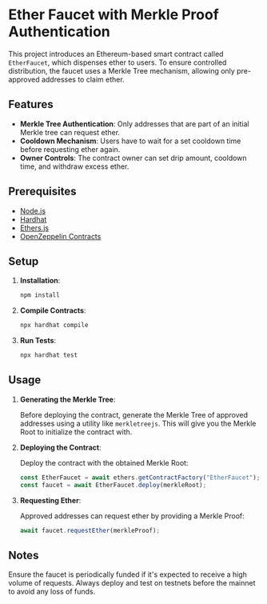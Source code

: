 # Ether Faucet with Merkle Proof Authentication

This project introduces an Ethereum-based smart contract called `EtherFaucet`, which dispenses ether to users. To ensure controlled distribution, the faucet uses a Merkle Tree mechanism, allowing only pre-approved addresses to claim ether.

## Features

- **Merkle Tree Authentication**: Only addresses that are part of an initial Merkle tree can request ether.
- **Cooldown Mechanism**: Users have to wait for a set cooldown time before requesting ether again.
- **Owner Controls**: The contract owner can set drip amount, cooldown time, and withdraw excess ether.

## Prerequisites

- [Node.js](https://nodejs.org/)
- [Hardhat](https://hardhat.org/)
- [Ethers.js](https://docs.ethers.io/v5/)
- [OpenZeppelin Contracts](https://github.com/OpenZeppelin/openzeppelin-contracts)

## Setup

1. **Installation**:

    ```bash
    npm install
    ```

2. **Compile Contracts**:

    ```bash
    npx hardhat compile
    ```

3. **Run Tests**:

    ```bash
    npx hardhat test
    ```

## Usage

1. **Generating the Merkle Tree**:

    Before deploying the contract, generate the Merkle Tree of approved addresses using a utility like `merkletreejs`. This will give you the Merkle Root to initialize the contract with.

2. **Deploying the Contract**:

    Deploy the contract with the obtained Merkle Root:

    ```javascript
    const EtherFaucet = await ethers.getContractFactory("EtherFaucet");
    const faucet = await EtherFaucet.deploy(merkleRoot);
    ```

3. **Requesting Ether**:

    Approved addresses can request ether by providing a Merkle Proof:

    ```javascript
    await faucet.requestEther(merkleProof);
    ```

## Notes

Ensure the faucet is periodically funded if it's expected to receive a high volume of requests. Always deploy and test on testnets before the mainnet to avoid any loss of funds.
